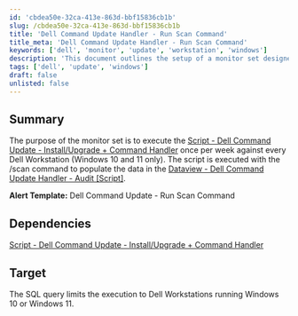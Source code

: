 ```yaml
---
id: 'cbdea50e-32ca-413e-863d-bbf15836cb1b'
slug: /cbdea50e-32ca-413e-863d-bbf15836cb1b
title: 'Dell Command Update Handler - Run Scan Command'
title_meta: 'Dell Command Update Handler - Run Scan Command'
keywords: ['dell', 'monitor', 'update', 'workstation', 'windows']
description: 'This document outlines the setup of a monitor set designed to execute the Dell Command Update script weekly on Dell Workstations running Windows 10 and 11. The script is run with the /scan command to gather data for auditing purposes.'
tags: ['dell', 'update', 'windows']
draft: false
unlisted: false
---
```


## Summary

The purpose of the monitor set is to execute the [Script - Dell Command Update - Install/Upgrade + Command Handler](<../scripts/Dell Command Update - InstallUpgrade + Command Handler.md>) once per week against every Dell Workstation (Windows 10 and 11 only). The script is executed with the /scan command to populate the data in the [Dataview - Dell Command Update Handler - Audit [Script]](<../dataviews/Dell Command Update Handler - Audit Script.md>).

**Alert Template:** Dell Command Update - Run Scan Command

## Dependencies

[Script - Dell Command Update - Install/Upgrade + Command Handler](<../scripts/Dell Command Update - InstallUpgrade + Command Handler.md>)

## Target

The SQL query limits the execution to Dell Workstations running Windows 10 or Windows 11.


